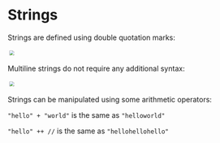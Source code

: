 # Strings

Strings are defined using double quotation marks:

<p align="left">
    <img src="images/05string.png" style="transform: scale(0.6)">
</p>

Multiline strings do not require any additional syntax:

<p align="left">
    <img src="images/06multilinestring.png" style="transform: scale(0.6)">
</p>

Strings can be manipulated using some arithmetic operators:

`"hello" + "world"` is the same as `"helloworld"`

`"hello" ++ //` is the same as `"hellohellohello"`
